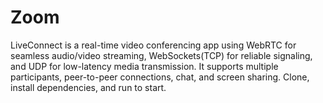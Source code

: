 # Zoom
LiveConnect is a real-time video conferencing app using WebRTC for seamless audio/video streaming, WebSockets(TCP) for reliable signaling, and UDP for low-latency media transmission. It supports multiple participants, peer-to-peer connections, chat, and screen sharing. Clone, install dependencies, and run to start.
